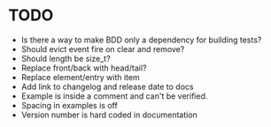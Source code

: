 

# TODO

* Is there a way to make BDD only a dependency for building tests?
* Should evict event fire on clear and remove?
* Should length be size_t?
* Replace front/back with head/tail?
* Replace element/entry with item
* Add link to changelog and release date to docs
* Example is inside a comment and can't be verified.
* Spacing in examples is off
* Version number is hard coded in documentation
